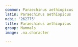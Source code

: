 ```yaml
---
common: Paraechinus aethiopicus
latin: Paraechinus aethiopicus
ncbi: '262775'
title: Paraechinus aethiopicus
group: Mammals
image: .na.character

---
```

